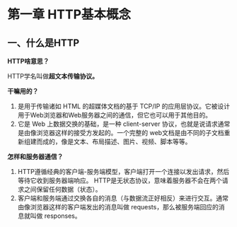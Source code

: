 # 第一章 HTTP基本概念

## 一、什么是HTTP

**HTTP啥意思？**

HTTP学名叫做**超文本传输协议。**

**干嘛用的？**

1. 是用于传输诸如 HTML 的超媒体文档的基于 TCP/IP 的应用层协议。它被设计用于Web浏览器和Web服务器之间的通信，但它也可以用于其他目的。
2. 它是 Web 上数据交换的基础，是一种 client-server 协议，也就是说请求通常是由像浏览器这样的接受方发起的。一个完整的 web文档是由不同的子文档重新组建而成的，像是文本、布局描述、图片、视频、脚本等等。

**怎样和服务器通信？**

1. HTTP遵循经典的客户端-服务端模型，客户端打开一个连接以发出请求，然后等待它收到服务器端响应。 HTTP是无状态协议，意味着服务器不会在两个请求之间保留任何数据（状态）。
2. 客户端和服务端通过交换各自的消息（与数据流正好相反）来进行交互。通常由像浏览器这样的客户端发出的消息叫做 requests，那么被服务端回应的消息就叫做 responses。







